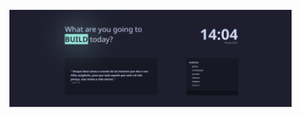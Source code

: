 ![preview](https://raw.githubusercontent.com/Renegildo/home-code/master/public/Screenshot_30-Jul_14-04-22_17393.png)
